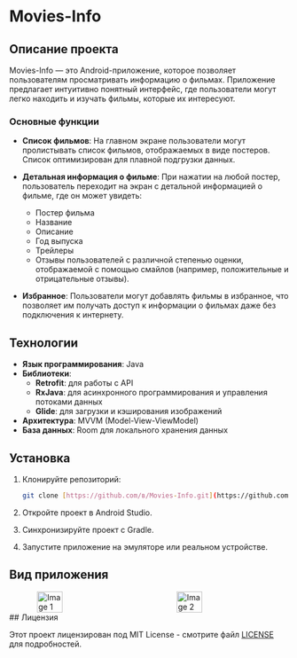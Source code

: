 # Movies-Info

## Описание проекта

Movies-Info — это Android-приложение, которое позволяет пользователям просматривать информацию о фильмах. Приложение предлагает интуитивно понятный интерфейс, где пользователи могут легко находить и изучать фильмы, которые их интересуют.

### Основные функции

- **Список фильмов**: На главном экране пользователи могут пролистывать список фильмов, отображаемых в виде постеров. Список оптимизирован для плавной подгрузки данных.
  
- **Детальная информация о фильме**: При нажатии на любой постер, пользователь переходит на экран с детальной информацией о фильме, где он может увидеть:
  - Постер фильма
  - Название
  - Описание
  - Год выпуска
  - Трейлеры
  - Отзывы пользователей с различной степенью оценки, отображаемой с помощью смайлов (например, положительные и отрицательные отзывы).

- **Избранное**: Пользователи могут добавлять фильмы в избранное, что позволяет им получать доступ к информации о фильмах даже без подключения к интернету.

## Технологии

- **Язык программирования**: Java
- **Библиотеки**:
  - **Retrofit**: для работы с API
  - **RxJava**: для асинхронного программирования и управления потоками данных
  - **Glide**: для загрузки и кэширования изображений
- **Архитектура**: MVVM (Model-View-ViewModel)
- **База данных**: Room для локального хранения данных

## Установка

1. Клонируйте репозиторий:
   ```bash
   git clone [https://github.com/в/Movies-Info.git](https://github.com/MaximOdincov/Movies-info)
   ```
2. Откройте проект в Android Studio.

3. Синхронизируйте проект с Gradle.

4. Запустите приложение на эмуляторе или реальном устройстве.

## Вид приложения
<div style="display: flex; justify-content: space-around;">
    <img src="https://github.com/user-attachments/assets/61a52ecb-6948-4c7e-b731-3387f743e7c8" alt="Image 1" style="width: 30%;"/>
    <img src="https://github.com/user-attachments/assets/049e86c8-f726-4f44-a77f-967e24478e51" alt="Image 2" style="width: 30%;"/>
</div>
## Лицензия

Этот проект лицензирован под MIT License - смотрите файл [LICENSE](LICENSE) для подробностей.
